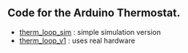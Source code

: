## Code for the Arduino Thermostat.

- [therm_loop_sim](therm_loop_sim) : simple simulation version
- [therm_loop_v1](therm_loop_v1) : uses real hardware
